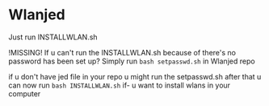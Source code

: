 # Wlanjed

Just run INSTALLWLAN.sh

!MISSING!
	If u can't run the INSTALLWLAN.sh because of there's no
password has been set up? Simply run ```bash setpasswd.sh``` in Wlanjed repo

if u don't have jed file in your repo u might
run the setpasswd.sh after that u can now run ```bash INSTALLWLAN.sh``` if-
u want to install wlans in your computer


